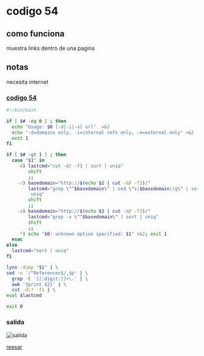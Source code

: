 # codigo 54
## como funciona
muestra links dentro de una pagina

## notas
necesita internet

### [codigo 54](Recipes/54getLinks.sh)

```bash
#!/bin/bash

if [ $# -eq 0 ] ; then
  echo "Usage: $0 [-d|-i|-x] url"  >&2
  echo "-d=domains only, -i=internal refs only, -x=external only" >&2
  exit 1
fi

if [ $# -gt 1 ] ; then
  case "$1" in
    -d) lastcmd="cut -d/ -f3 | sort | uniq"
        shift
        ;;
    -r) basedomain="http://$(echo $2 | cut -d/ -f3)/"
        lastcmd="grep \"^$basedomain\" | sed \"s|$basedomain||g\" | sort |\
	     uniq"
        shift
        ;;
    -a) basedomain="http://$(echo $2 | cut -d/ -f3)/"
        lastcmd="grep -v \"^$basedomain\" | sort | uniq"
        shift
        ;;
     *) echo "$0: unknown option specified: $1" >&2; exit 1
  esac
else
  lastcmd="sort | uniq"
fi

lynx -dump "$1" | \
sed -n '/^References$/,$p' | \
  grep -E '[[:digit:]]+\.' | \
  awk '{print $2}' | \
  cut -d\? -f1 | \
eval $lastcmd

exit 0
```
### salida 
![salida](Salidas/54.png)

[reesar](README.md)